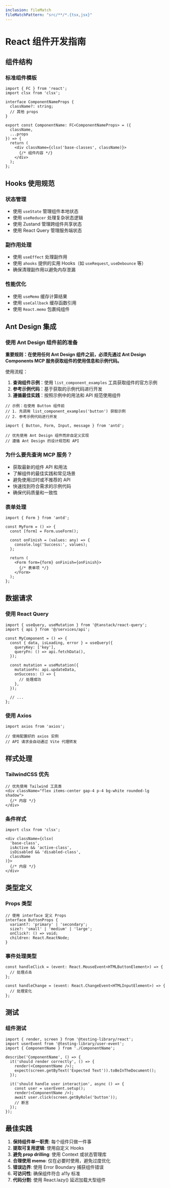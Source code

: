 ```yaml
---
inclusion: fileMatch
fileMatchPattern: "src/**/*.{tsx,jsx}"
---
```


# React 组件开发指南

## 组件结构

### 标准组件模板

```tsx
import { FC } from 'react';
import clsx from 'clsx';

interface ComponentNameProps {
  className?: string;
  // 其他 props
}

export const ComponentName: FC<ComponentNameProps> = ({ 
  className,
  ...props 
}) => {
  return (
    <div className={clsx('base-classes', className)}>
      {/* 组件内容 */}
    </div>
  );
};
```

## Hooks 使用规范

### 状态管理

- 使用 `useState` 管理组件本地状态
- 使用 `useReducer` 处理复杂状态逻辑
- 使用 Zustand 管理跨组件共享状态
- 使用 React Query 管理服务端状态

### 副作用处理

- 使用 `useEffect` 处理副作用
- 使用 `ahooks` 提供的实用 Hooks（如 `useRequest`, `useDebounce` 等）
- 确保清理副作用以避免内存泄漏

### 性能优化

- 使用 `useMemo` 缓存计算结果
- 使用 `useCallback` 缓存函数引用
- 使用 `React.memo` 包裹纯组件

## Ant Design 集成

### 使用 Ant Design 组件前的准备

**重要规则：在使用任何 Ant Design 组件之前，必须先通过 Ant Design Components MCP 服务获取组件的使用信息和示例代码。**

使用流程：

1. **查询组件示例**：使用 `list_component_examples` 工具获取组件的官方示例
2. **参考示例代码**：基于获取的示例代码进行开发
3. **遵循最佳实践**：按照示例中的用法和 API 规范使用组件

```tsx
// 示例：在使用 Button 组件前
// 1. 先调用 list_component_examples('button') 获取示例
// 2. 参考示例代码进行开发

import { Button, Form, Input, message } from 'antd';

// 优先使用 Ant Design 组件而非自定义实现
// 遵循 Ant Design 的设计规范和 API
```

### 为什么要先查询 MCP 服务？

- 获取最新的组件 API 和用法
- 了解组件的最佳实践和常见场景
- 避免使用过时或不推荐的 API
- 快速找到符合需求的示例代码
- 确保代码质量和一致性

### 表单处理

```tsx
import { Form } from 'antd';

const MyForm = () => {
  const [form] = Form.useForm();
  
  const onFinish = (values: any) => {
    console.log('Success:', values);
  };

  return (
    <Form form={form} onFinish={onFinish}>
      {/* 表单项 */}
    </Form>
  );
};
```

## 数据请求

### 使用 React Query

```tsx
import { useQuery, useMutation } from '@tanstack/react-query';
import { api } from '@/services/api';

const MyComponent = () => {
  const { data, isLoading, error } = useQuery({
    queryKey: ['key'],
    queryFn: () => api.fetchData(),
  });

  const mutation = useMutation({
    mutationFn: api.updateData,
    onSuccess: () => {
      // 处理成功
    },
  });

  // ...
};
```

### 使用 Axios

```tsx
import axios from 'axios';

// 使用配置好的 axios 实例
// API 请求会自动通过 Vite 代理转发
```

## 样式处理

### TailwindCSS 优先

```tsx
// 优先使用 Tailwind 工具类
<div className="flex items-center gap-4 p-4 bg-white rounded-lg shadow">
  {/* 内容 */}
</div>
```

### 条件样式

```tsx
import clsx from 'clsx';

<div className={clsx(
  'base-class',
  isActive && 'active-class',
  isDisabled && 'disabled-class',
  className
)}>
  {/* 内容 */}
</div>
```

## 类型定义

### Props 类型

```tsx
// 使用 interface 定义 Props
interface ButtonProps {
  variant?: 'primary' | 'secondary';
  size?: 'small' | 'medium' | 'large';
  onClick?: () => void;
  children: React.ReactNode;
}
```

### 事件处理类型

```tsx
const handleClick = (event: React.MouseEvent<HTMLButtonElement>) => {
  // 处理点击
};

const handleChange = (event: React.ChangeEvent<HTMLInputElement>) => {
  // 处理变化
};
```

## 测试

### 组件测试

```tsx
import { render, screen } from '@testing-library/react';
import userEvent from '@testing-library/user-event';
import { ComponentName } from './ComponentName';

describe('ComponentName', () => {
  it('should render correctly', () => {
    render(<ComponentName />);
    expect(screen.getByText('Expected Text')).toBeInTheDocument();
  });

  it('should handle user interaction', async () => {
    const user = userEvent.setup();
    render(<ComponentName />);
    await user.click(screen.getByRole('button'));
    // 断言
  });
});
```

## 最佳实践

1. **保持组件单一职责**: 每个组件只做一件事
2. **提取可复用逻辑**: 使用自定义 Hooks
3. **避免 prop drilling**: 使用 Context 或状态管理库
4. **合理使用 memo**: 仅在必要时使用，避免过度优化
5. **错误边界**: 使用 Error Boundary 捕获组件错误
6. **可访问性**: 确保组件符合 a11y 标准
7. **代码分割**: 使用 React.lazy() 延迟加载大型组件
